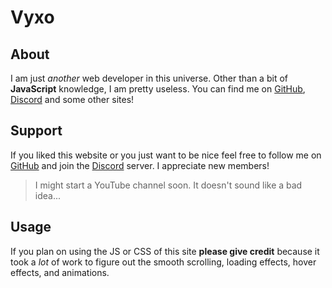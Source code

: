 # Vyxo
## About
I am just *another* web developer in this universe. Other than a bit of **JavaScript** knowledge, I am pretty useless. You can find me on [GitHub](https://github.com/vyxo/), [Discord](https://discord.gg/T53wbpsScu) and some other sites!

## Support
If you liked this website or you just want to be nice feel free to follow me on [GitHub](https://github.com/vyxo/) and join the [Discord](https://discord.gg/T53wbpsScu) server. I appreciate new members!

> I might start a YouTube channel soon. It doesn't sound like a bad idea...

## Usage
If you plan on using the JS or CSS of this site **please give credit** because it took a *lot* of work to figure out the smooth scrolling, loading effects, hover effects, and animations.